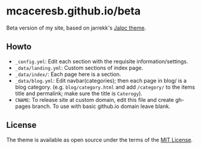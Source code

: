 # mcaceresb.github.io/beta

Beta version of my site, based on jarrekk's [Jalpc theme](https://jarrekk.github.io/Jalpc).

## Howto

- `_config.yml`: Edit each section with the requisite information/settings.
- `_data/landing.yml`: Custom sections of index page.
- `_data/index/`: Each page here is a section.
- `_data/blog.yml`: Edit navbar(categories); then each page in blog/ is a blog category. (e.g. `blog/category.html` and add `/category/` to the items title and permalink; make sure the title is `Caterogy`).
- `CNAME`: To release site at custom domain, edit this file and create gh-pages branch. To use with basic github.io domain leave blank.

## License

The theme is available as open source under the terms of the [MIT License](https://opensource.org/licenses/MIT).

